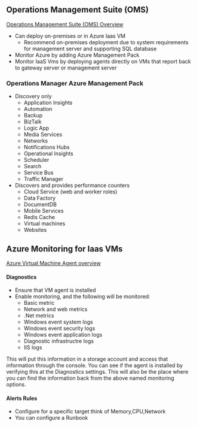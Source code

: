 ## Operations Management Suite (OMS)
[Operations Management Suite (OMS) Overview](https://azure.microsoft.com/en-us/resources/videos/operations-management-suite-oms-overview/)
* Can deploy on-premises or in Azure Iaas VM
  * Recommend on-premises deployment due to system requirements for management server and supporting SQL database
* Monitor Azure by adding Azure Management Pack
* Monitor IaaS Vms by deploying agents directly on VMs that report back to gateway server or management server

### Operations Manager Azure Management Pack
* Discovery only
  * Application Insights
  * Automation
  * Backup
  * BizTalk
  * Logic App
  * Media Services
  * Networks
  * Notifications Hubs
  * Operational Insights
  * Scheduler
  * Search
  * Service Bus
  * Traffic Manager
* Discovers and provides performance counters
  * Cloud Service (web and worker roles)
  * Data Factory
  * DocumentDB
  * Mobile Services
  * Redis Cache
  * Virtual machines
  * Websites

## Azure Monitoring for Iaas VMs
[Azure Virtual Machine Agent overview](https://docs.microsoft.com/en-us/azure/virtual-machines/extensions/agent-windows)

#### Diagnostics
* Ensure that VM agent is installed
* Enable monitoring, and the following will be monitored:
  * Basic metric
  * Network and web metrics
  * .Net metrics
  * Windows event system logs
  * Windows event security logs
  * Windows event application logs
  * Diagnostic infrastructre logs
  * IIS logs

This will put this information in a storage account and access that information through the console. You can see if the agent is installed by verifying this at the Diagnostics settings. This will also be the place where you can find the information back from the above named monitoring options.

#### Alerts Rules
* Configure for a specific target think of Memory,CPU,Network
* You can configure a Runbook


